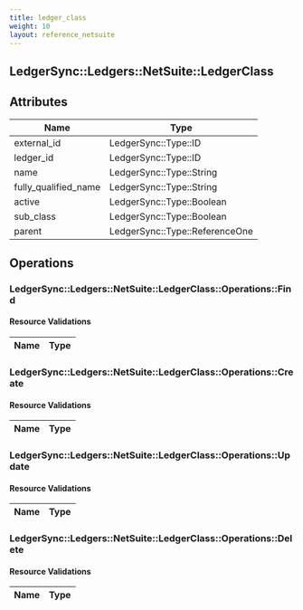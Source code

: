 ```yaml
---
title: ledger_class
weight: 10
layout: reference_netsuite
---
```


## LedgerSync::Ledgers::NetSuite::LedgerClass

## Attributes

| Name | Type |
| ---- | ---- |
| external_id | LedgerSync::Type::ID |
| ledger_id | LedgerSync::Type::ID |
| name | LedgerSync::Type::String |
| fully_qualified_name | LedgerSync::Type::String |
| active | LedgerSync::Type::Boolean |
| sub_class | LedgerSync::Type::Boolean |
| parent | LedgerSync::Type::ReferenceOne |


## Operations

### LedgerSync::Ledgers::NetSuite::LedgerClass::Operations::Find

#### Resource Validations

| Name | Type |
| ---- | ---- |
### LedgerSync::Ledgers::NetSuite::LedgerClass::Operations::Create

#### Resource Validations

| Name | Type |
| ---- | ---- |
### LedgerSync::Ledgers::NetSuite::LedgerClass::Operations::Update

#### Resource Validations

| Name | Type |
| ---- | ---- |
### LedgerSync::Ledgers::NetSuite::LedgerClass::Operations::Delete

#### Resource Validations

| Name | Type |
| ---- | ---- |

